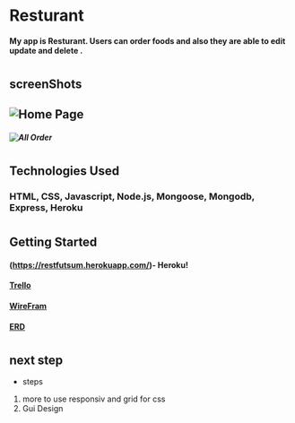 # Resturant
#### My app is Resturant. Users can order foods and also they are able to edit update and delete .
#

## screenShots
## ![Home Page](https://i.imgur.com/7QaqyAQ.png)

##### ![All Order](https://i.imgur.com/QyCu05m.png)
#

## Technologies Used 
### HTML, CSS, Javascript, Node.js, Mongoose, Mongodb, Express, Heroku
# 

## Getting Started
#### (https://restfutsum.herokuapp.com/)- Heroku!


#### [Trello](https://trello.com/b/McbqmrnU/project2)

#### [WireFram](https://www.figma.com/file/OfuwkUZghaaL78vsYz062a/Untitled?node-id=71%3A0)


#### [ERD](https://app.lucidchart.com/documents/edit/08e92f68-5b0b-4f20-a0a6-6b38635067ff/0_0)
#
## next step
* steps
1. more to use responsiv and grid for css
2. Gui Design 